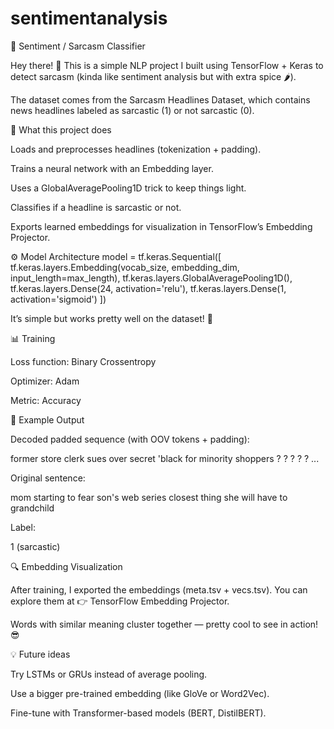 # sentimentanalysis
📝 Sentiment / Sarcasm Classifier

Hey there! 👋
This is a simple NLP project I built using TensorFlow + Keras to detect sarcasm (kinda like sentiment analysis but with extra spice 🌶️).

The dataset comes from the Sarcasm Headlines Dataset, which contains news headlines labeled as sarcastic (1) or not sarcastic (0).

🚀 What this project does

Loads and preprocesses headlines (tokenization + padding).

Trains a neural network with an Embedding layer.

Uses a GlobalAveragePooling1D trick to keep things light.

Classifies if a headline is sarcastic or not.

Exports learned embeddings for visualization in TensorFlow’s Embedding Projector.

⚙️ Model Architecture
model = tf.keras.Sequential([
    tf.keras.layers.Embedding(vocab_size, embedding_dim, input_length=max_length),
    tf.keras.layers.GlobalAveragePooling1D(),
    tf.keras.layers.Dense(24, activation='relu'),
    tf.keras.layers.Dense(1, activation='sigmoid')
])


It’s simple but works pretty well on the dataset! 🎯

📊 Training

Loss function: Binary Crossentropy

Optimizer: Adam

Metric: Accuracy

🎉 Example Output

Decoded padded sequence (with OOV tokens + padding):

former <OOV> store clerk sues over secret 'black <OOV> for minority shoppers ? ? ? ? ? ...


Original sentence:

mom starting to fear son's web series closest thing she will have to grandchild


Label:

1  (sarcastic)

🔍 Embedding Visualization

After training, I exported the embeddings (meta.tsv + vecs.tsv).
You can explore them at 👉 TensorFlow Embedding Projector.

Words with similar meaning cluster together — pretty cool to see in action! 😎



💡 Future ideas

Try LSTMs or GRUs instead of average pooling.

Use a bigger pre-trained embedding (like GloVe or Word2Vec).

Fine-tune with Transformer-based models (BERT, DistilBERT).
